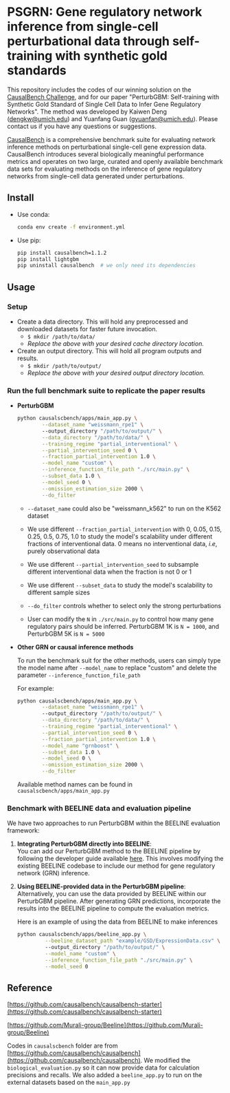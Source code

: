 # PSGRN: Gene regulatory network inference from single-cell perturbational data through self-training with synthetic gold standards

This repository includes the codes of our winning solution on the [CausalBench Challenge](https://www.gsk.ai/causalbench-challenge/), and for our paper "PerturbGBM: Self-training with Synthetic Gold Standard of Single Cell Data to Infer Gene Regulatory Networks". The method was developed by Kaiwen Deng ([dengkw@umich.edu](mailto:dengkw@umich.edu)) and Yuanfang Guan ([gyuanfan@umich.edu](mailto:gyuanfan@umich.edu)). Please contact us if you have any questions or suggestions.

[CausalBench](https://arxiv.org/abs/2210.17283) is a comprehensive benchmark suite for evaluating network inference methods on perturbational single-cell gene expression data. 
CausalBench introduces several biologically meaningful performance metrics and operates on two large, curated and openly available benchmark data sets for evaluating methods on the inference of gene regulatory networks from single-cell data generated under perturbations.

## Install

* Use conda:
    ```bash
    conda env create -f environment.yml
    ```

* Use pip:
    ```bash
    pip install causalbench=1.1.2
    pip install lightgbm
    pip uninstall causalbench  # we only need its dependencies 
    ```

## Usage

### Setup

- Create a data directory. This will hold any preprocessed and downloaded datasets for faster future invocation.
  - `$ mkdir /path/to/data/`
  - _Replace the above with your desired cache directory location._
- Create an output directory. This will hold all program outputs and results.
  - `$ mkdir /path/to/output/`
  - _Replace the above with your desired output directory location._


### Run the full benchmark suite to replicate the paper results

* **PerturbGBM**

    ```bash
    python causalscbench/apps/main_app.py \
            --dataset_name "weissmann_rpe1" \  
            --output_directory "/path/to/output/" \
            --data_directory "/path/to/data/" \
            --training_regime "partial_interventional" \
            --partial_intervention_seed 0 \
            --fraction_partial_intervention 1.0 \
            --model_name "custom" \
            --inference_function_file_path "./src/main.py" \
            --subset_data 1.0 \
            --model_seed 0 \
            --omission_estimation_size 2000 \
            --do_filter
    ```
    * `--dataset_name` could also be "weissmann_k562" to run on the K562 dataset

    * We use different `--fraction_partial_intervention` with 0, 0.05, 0.15, 0.25, 0.5, 0.75, 1.0 to study the model's scalability under different fractions of interventional data. 0 means no interventional data, *i.e*, purely observational data

    * We use different `--partial_intervention_seed` to subsample different interventional data when the fraction is not 0 or 1

    * We use different `--subset_data` to study the model's scalability to different sample sizes

    * `--do_filter` controls whether to select only the strong perturbations

    * User can modify the `N` in `./src/main.py` to control how many gene regulatory pairs should be inferred. PerturbGBM 1K is `N = 1000`, and PerturbGBM 5K is `N = 5000`

* **Other GRN or causal inference methods**

    To run the benchmark suit for the other methods, users can simply type the model name after `--model_name` to replace "custom" and delete the parameter `--inference_function_file_path`

    For example:
    ```bash
    python causalscbench/apps/main_app.py \
            --dataset_name "weissmann_rpe1" \  
            --output_directory "/path/to/output/" \
            --data_directory "/path/to/data/" \
            --training_regime "partial_interventional" \
            --partial_intervention_seed 0 \
            --fraction_partial_intervention 1.0 \
            --model_name "grnboost" \
            --subset_data 1.0 \
            --model_seed 0 \
            --omission_estimation_size 2000 \
            --do_filter
    ```
    Available method names can be found in `causalscbench/apps/main_app.py`

### Benchmark with BEELINE data and evaluation pipeline

We have two approaches to run PerturbGBM within the BEELINE evaluation framework:

1. **Integrating PerturbGBM directly into BEELINE**:  
   You can add our PerturbGBM method to the BEELINE pipeline by following the developer guide available [here](https://murali-group.github.io/Beeline/BEELINE.html#developer-guide). This involves modifying the existing BEELINE codebase to include our method for gene regulatory network (GRN) inference.

2. **Using BEELINE-provided data in the PerturbGBM pipeline**:  
   Alternatively, you can use the data provided by BEELINE within our PerturbGBM pipeline. After generating GRN predictions, incorporate the results into the BEELINE pipeline to compute the evaluation metrics.

   Here is an example of using the data from BEELINE to make inferences
   ```bash
   python causalscbench/apps/beeline_app.py \
            --beeline_dataset_path "example/GSD/ExpressionData.csv" \  
            --output_directory "/path/to/output/" \
            --model_name "custom" \
            --inference_function_file_path "./src/main.py" \
            --model_seed 0
   ```

## Reference
[https://github.com/causalbench/causalbench-starter](https://github.com/causalbench/causalbench-starter)

[https://github.com/Murali-group/Beeline](https://github.com/Murali-group/Beeline)

Codes in `causalscbench` folder are from [https://github.com/causalbench/causalbench](https://github.com/causalbench/causalbench). We modified the `biological_evaluation.py` so it can now provide data for calculation precisions and recalls. We also added a `beeline_app.py` to run on the external datasets based on the `main_app.py`
